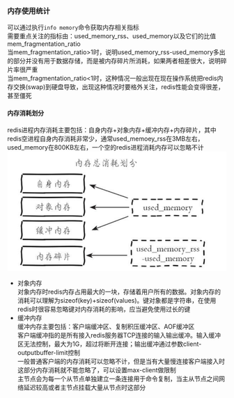 ### 内存使用统计  
可以通过执行`info memory`命令获取内存相关指标  
需要重点关注的指标由：used_memory_rss、used_memory以及它们的比值mem_fragmentation_ratio  
当mem_fragmentation_ratio>1时，说明used_memory_rss-used_memory多出的部分并没有用于数据存储，而是被内存碎片所消耗，如果两者相差很大，说明碎片率很严重  
当mem_fragmentation_ratio<1时，这种情况一般出现在现在操作系统把redis内存交换(swap)到硬盘导致，出现这种情况时要格外关注，redis性能会变得很差，甚至僵死  
#### 内存消耗划分  
redis进程内存消耗主要包括：自身内存+对象内存+缓冲内存+内存碎片，其中redis空进程自身内存消耗非常少，通常used_memoey_rss在3MB左右，used_memory在800KB左右，一个空的redis进程消耗内存可以忽略不计  
![title](https://raw.githubusercontent.com/liujinxi931204/image/master/gitnote/2020/09/25/1601027457818-1601027457867.png)  
+ 对象内存  
对象内存时redis内存占用最大的一块，存储着用户所有的数据。对象内存的消耗可以理解为sizeof(key)+sizeof(values)。键对象都是字符串，在使用redis时很容易忽略键对内存消耗的影响，应当避免使用过长的键  
+ 缓冲内存  
缓冲内存主要包括：客户端缓冲区、复制积压缓冲区、AOF缓冲区  
客户端缓冲指的是所有接入redis服务器TCP连接的输入输出缓冲。输入缓冲区无法控制，最大为1G，超过将断开连接；输出缓冲通过参数client-outputbuffer-limit控制  
一般普通客户端的内存消耗可以忽略不计，但是当有大量慢连接客户端接入时这部分内存消耗就不能忽略了，可以设置max-client做限制  
主节点会为每一个从节点单独建立一条连接用于命令复制，当主从节点之间网络延迟较高或者主节点挂载大量从节点时这部分
